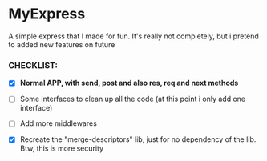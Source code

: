 # MyExpress
A simple express that I made for fun. It's really not completely, but i pretend to added new features on future

### CHECKLIST:
- [x] __Normal APP, with send, post and also res, req and next methods__
- [ ] Some interfaces to clean up all the code (at this point i only add one interface)
- [ ] Add more middlewares 
- [x] Recreate the "merge-descriptors" lib, just for no dependency of the lib. Btw, this is more security

